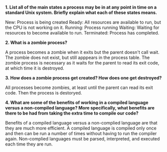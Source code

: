 **1. List all of the main states a process may be in at any point in time on a standard Unix system. Briefly explain what each of these states means.**

New: Process is being created
Ready: All resources are available to run, but the CPU is not working on it.
Running: Process running
Waiting: Waiting for resources to become available to run.
Terminated: Process has completed.

**2. What is a zombie process?**

A process becomes a zombie when it exits but the parent doesn't call wait. The zombie does not exist, but still apppears in the process table. The zombie process is necessary as it waits for the parent to read its exit code, at which time it is destroyed.

**3. How does a zombie process get created? How does one get destroyed?**

All processes become zombies, at least until the parent can read its exit code. Then the process is destoryed.

**4. What are some of the benefits of working in a compiled language versus a non-compiled language? More specifically, what benefits are there to be had from taking the extra time to compile our code?**

Benefits of a compiled language versus a non-complied language are that they are much more efficient. A compiled language is compiled only once and then can be run a number of times without having to run the compiler again. Non-complied languages must be parsed, interpreted, and executed each time they are run.
